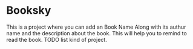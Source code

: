 # Booksky
This is a project where you can add an Book Name Along with its authur name and the description about the book. This will help you to remind to read the book. TODO list kind of project.
